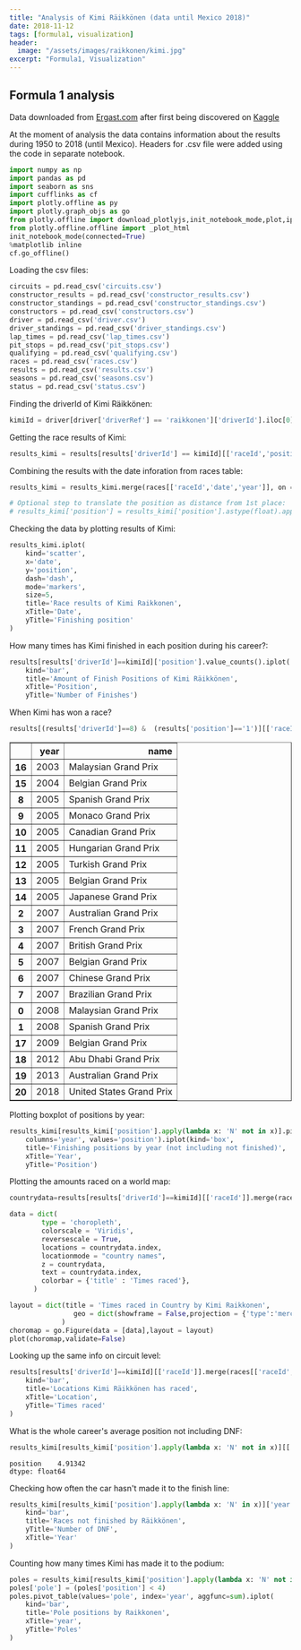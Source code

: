 ```yaml
---
title: "Analysis of Kimi Räikkönen (data until Mexico 2018)"
date: 2018-11-12
tags: [formula1, visualization]
header:
  image: "/assets/images/raikkonen/kimi.jpg"
excerpt: "Formula1, Visualization"
---
```


## Formula 1 analysis

Data downloaded from [Ergast.com](http://ergast.com/mrd/db/#csv) after first being discovered on [Kaggle](https://www.kaggle.com/cjgdev/formula-1-race-data-19502017)

At the moment of analysis the data contains information about the results during 1950 to 2018 (until Mexico). Headers for .csv file were added using the code in separate notebook.


```python
import numpy as np
import pandas as pd
import seaborn as sns
import cufflinks as cf
import plotly.offline as py
import plotly.graph_objs as go
from plotly.offline import download_plotlyjs,init_notebook_mode,plot,iplot
from plotly.offline.offline import _plot_html
init_notebook_mode(connected=True)
%matplotlib inline
cf.go_offline()
```


Loading the csv files:


```python
circuits = pd.read_csv('circuits.csv')
constructor_results = pd.read_csv('constructor_results.csv')
constructor_standings = pd.read_csv('constructor_standings.csv')
constructors = pd.read_csv('constructors.csv')
driver = pd.read_csv('driver.csv')
driver_standings = pd.read_csv('driver_standings.csv')
lap_times = pd.read_csv('lap_times.csv')
pit_stops = pd.read_csv('pit_stops.csv')
qualifying = pd.read_csv('qualifying.csv')
races = pd.read_csv('races.csv')
results = pd.read_csv('results.csv')
seasons = pd.read_csv('seasons.csv')
status = pd.read_csv('status.csv')
```

Finding the driverId of Kimi Räikkönen:


```python
kimiId = driver[driver['driverRef'] == 'raikkonen']['driverId'].iloc[0]
```

Getting the race results of Kimi:


```python
results_kimi = results[results['driverId'] == kimiId][['raceId','position']]
```

Combining the results with the date inforation from races table:


```python
results_kimi = results_kimi.merge(races[['raceId','date','year']], on ='raceId').sort_values(by='date')
```


```python
# Optional step to translate the position as distance from 1st place:
# results_kimi['position'] = results_kimi['position'].astype(float).apply(lambda x: 1-x)
```

Checking the data by plotting results of Kimi:


```python
results_kimi.iplot(
    kind='scatter',
    x='date',
    y='position',
    dash='dash',
    mode='markers',
    size=5,
    title='Race results of Kimi Raikkonen',
    xTitle='Date',
    yTitle='Finishing position'
)
```

How many times has Kimi finished in each position during his career?:


```python
results[results['driverId']==kimiId]['position'].value_counts().iplot(
    kind='bar',
    title='Amount of Finish Positions of Kimi Räikkönen',
    xTitle='Position',
    yTitle='Number of Finishes')
```

When Kimi has won a race?


```python
results[(results['driverId']==8) &  (results['position']=='1')][['raceId']].merge(races[['raceId','year','name','date']], on='raceId').sort_values(by='date')[['year','name']]
```


<div>
<style scoped>
    .dataframe tbody tr th:only-of-type {
        vertical-align: middle;
    }

    .dataframe tbody tr th {
        vertical-align: top;
    }

    .dataframe thead th {
        text-align: right;
    }
</style>
<table border="1" class="dataframe">
  <thead>
    <tr style="text-align: right;">
      <th></th>
      <th>year</th>
      <th>name</th>
    </tr>
  </thead>
  <tbody>
    <tr>
      <th>16</th>
      <td>2003</td>
      <td>Malaysian Grand Prix</td>
    </tr>
    <tr>
      <th>15</th>
      <td>2004</td>
      <td>Belgian Grand Prix</td>
    </tr>
    <tr>
      <th>8</th>
      <td>2005</td>
      <td>Spanish Grand Prix</td>
    </tr>
    <tr>
      <th>9</th>
      <td>2005</td>
      <td>Monaco Grand Prix</td>
    </tr>
    <tr>
      <th>10</th>
      <td>2005</td>
      <td>Canadian Grand Prix</td>
    </tr>
    <tr>
      <th>11</th>
      <td>2005</td>
      <td>Hungarian Grand Prix</td>
    </tr>
    <tr>
      <th>12</th>
      <td>2005</td>
      <td>Turkish Grand Prix</td>
    </tr>
    <tr>
      <th>13</th>
      <td>2005</td>
      <td>Belgian Grand Prix</td>
    </tr>
    <tr>
      <th>14</th>
      <td>2005</td>
      <td>Japanese Grand Prix</td>
    </tr>
    <tr>
      <th>2</th>
      <td>2007</td>
      <td>Australian Grand Prix</td>
    </tr>
    <tr>
      <th>3</th>
      <td>2007</td>
      <td>French Grand Prix</td>
    </tr>
    <tr>
      <th>4</th>
      <td>2007</td>
      <td>British Grand Prix</td>
    </tr>
    <tr>
      <th>5</th>
      <td>2007</td>
      <td>Belgian Grand Prix</td>
    </tr>
    <tr>
      <th>6</th>
      <td>2007</td>
      <td>Chinese Grand Prix</td>
    </tr>
    <tr>
      <th>7</th>
      <td>2007</td>
      <td>Brazilian Grand Prix</td>
    </tr>
    <tr>
      <th>0</th>
      <td>2008</td>
      <td>Malaysian Grand Prix</td>
    </tr>
    <tr>
      <th>1</th>
      <td>2008</td>
      <td>Spanish Grand Prix</td>
    </tr>
    <tr>
      <th>17</th>
      <td>2009</td>
      <td>Belgian Grand Prix</td>
    </tr>
    <tr>
      <th>18</th>
      <td>2012</td>
      <td>Abu Dhabi Grand Prix</td>
    </tr>
    <tr>
      <th>19</th>
      <td>2013</td>
      <td>Australian Grand Prix</td>
    </tr>
    <tr>
      <th>20</th>
      <td>2018</td>
      <td>United States Grand Prix</td>
    </tr>
  </tbody>
</table>
</div>



Plotting boxplot of positions by year:


```python
results_kimi[results_kimi['position'].apply(lambda x: 'N' not in x)].pivot(
    columns='year', values='position').iplot(kind='box',
    title='Finishing positions by year (not including not finished)',
    xTitle='Year',
    yTitle='Position')
```

Plotting the amounts raced on a world map:


```python
countrydata=results[results['driverId']==kimiId][['raceId']].merge(races[['raceId','circuitId']], on='raceId').merge(circuits[['circuitId','name','location','country']], on='circuitId')['country'].value_counts()

data = dict(
        type = 'choropleth',
        colorscale = 'Viridis',
        reversescale = True,
        locations = countrydata.index,
        locationmode = "country names",
        z = countrydata,
        text = countrydata.index,
        colorbar = {'title' : 'Times raced'},
      )

layout = dict(title = 'Times raced in Country by Kimi Raikkonen',
                geo = dict(showframe = False,projection = {'type':'mercator'})
             )
choromap = go.Figure(data = [data],layout = layout)
plot(choromap,validate=False)
```

Looking up the same info on circuit level:


```python
results[results['driverId']==kimiId][['raceId']].merge(races[['raceId','circuitId']], on='raceId').merge(circuits[['circuitId','name','location','country']], on='circuitId')['name'].value_counts().iplot(
    kind='bar',
    title='Locations Kimi Räikkönen has raced',
    xTitle='Location',
    yTitle='Times raced'
)
```

What is the whole career's average position not including DNF:


```python
results_kimi[results_kimi['position'].apply(lambda x: 'N' not in x)][['position']].astype(float).mean()
```




    position    4.91342
    dtype: float64



Checking how often the car hasn't made it to the finish line:


```python
results_kimi[results_kimi['position'].apply(lambda x: 'N' in x)]['year'].value_counts().iplot(
    kind='bar',
    title='Races not finished by Räikkönen',
    yTitle='Number of DNF',
    xTitle='Year'
)
```

Counting how many times Kimi has made it to the podium:


```python
poles = results_kimi[results_kimi['position'].apply(lambda x: 'N' not in x)][['position','year']].astype(float)
poles['pole'] = (poles['position'] < 4)
poles.pivot_table(values='pole', index='year', aggfunc=sum).iplot(
    kind='bar',
    title='Pole positions by Raikkonen',
    xTitle='year',
    yTitle='Poles'
)
```
